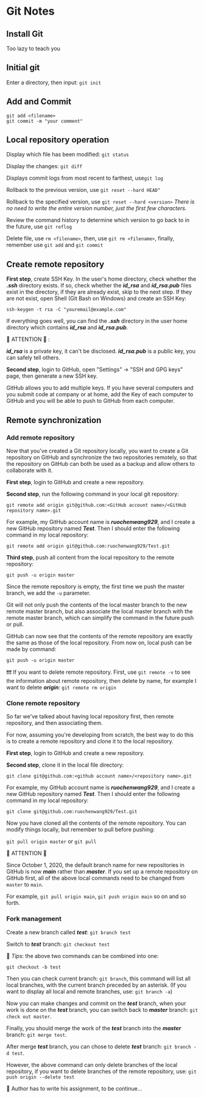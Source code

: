 # Git Notes

## Install Git

Too lazy to teach you

## Initial git

Enter a directory, then input: `git init`

## Add and Commit

`git add <filename>`  
`git commit -m "your comment"`

## Local repository operation

Display which file has been modified: `git status`

Display the changes: `git diff`

Displays commit logs from most recent to farthest, use`git log`

Rollback to the previous version, use `git reset --hard HEAD^`

Rollback to the specified version, use `git reset --hard
<version>` *There is no need to write the entire version number, just the first few characters.*

Review the command history to determine which version to go back to in the future, use `git reflog`

Delete file, use `rm <filename>`, then, use `git rm <filename>`, finally, remember use `git add` and `git commit`

## Create remote repository

**First step**, create SSH Key. In the user's home directory, check whether the ***.ssh*** directory exists. If so, check whether the ***id_rsa*** and ***id_rsa.pub*** files exist in the directory, if they are already exist, skip to the next step. If they are not exist, open Shell (Git Bash on Windows) and create an SSH Key:

`ssh-keygen -t rsa -C "youremail@example.com"`

If everything goes well, you can find the ***.ssh*** directory in the user home directory which contains ***id_rsa*** and ***id_rsa.pub***.

:blue_heart: ATTENTION :blue_heart: :

***id_rsa*** is a private key, it can't be disclosed. ***id_rsa.pub*** is a public key, you can safely tell others.

**Second step**, login to GitHub, open "Settings" -> "SSH and GPG keys" page, then generate a new SSH key.

GitHub allows you to add multiple keys. If you have several computers and you submit code at company or at home, add the Key of each computer to GitHub and you will be able to push to GitHub from each computer.

## Remote synchronization

### Add remote repository

Now that you've created a Git repository locally, you want to create a Git repository on GitHub and synchronize the two repositories remotely, so that the repository on GitHub can both be used as a backup and allow others to collaborate with it.

**First step**, login to GitHub and create a new repository.

**Second step**, run the following command in your local git repository:

`git remote add origin git@github.com:<GitHub account name>/<GitHub repository name>.git`

For example, my GitHub account name is ***ruochenwang929***, and I create a new GitHub repository named ***Test***. Then I should enter the following command in my local repository:

`git remote add origin git@github.com:ruochenwang929/Test.git`

**Third step**, push all content from the local repository to the remote repository:

`git push -u origin master`

Since the remote repository is empty, the first time we push the master branch, we add the `-u` parameter.

Git will not only push the contents of the local master branch to the new remote master branch, but also associate the local master branch with the remote master branch, which can simplify the command in the future push or pull.

GitHub can now see that the contents of the remote repository are exactly the same as those of the local repository. From now on, local push can be made by command:

`git push -u origin master`

:exclamation::exclamation::exclamation: If you want to delete remote repository. First, use `git remote -v` to see the information about remote repository, then delete by name, for example I want to delete ***origin***: `git remote rm origin`

### Clone remote repository

So far we've talked about having local repository first, then remote repository, and then associating them.

For now, assuming you're developing from scratch, the best way to do this is to create a remote repository and clone it to the local repository.

**First step**, login to GitHub and create a new repository.

**Second step**, clone it in the local file directory:

`git clone git@github.com:<github account name>/<repository name>.git`

For example, my GitHub account name is ***ruochenwang929***, and I create a new GitHub repository named ***Test***. Then I should enter the following command in my local repository:

`git clone git@github.com:ruochenwang929/Test.git`

Now you have cloned all the contents of the remote repository. You can modify things locally, but remember to pull before pushing:

`git pull origin master` or `git pull`

:purple_heart: ATTENTION :purple_heart:

Since October 1, 2020, the default branch name for new repositories in GitHub is now ***main*** rather than ***master***. If you set up a remote repository on GitHub first, all of the above local commands need to be changed from `master` to `main`.

For example, `git pull origin main`, `git push origin main` so on and so forth.

### Fork management

Create a new branch called ***test***: `git branch test`

Switch to ***test*** branch: `git checkout test`

:bell: *Tips*: the above two commands can be combined into one:

`git checkout -b test`

Then you can check current branch: `git branch`, this command will list all local branches, with the current branch preceded by an asterisk. (If you want to display all local and remote branches, use: `git branch -a`)

Now you can make changes and commit on the ***test*** branch, when your work is done on the ***test*** branch, you can switch back to ***master*** branch: `git check out master`.

Finally, you should merge the work of the ***test*** branch into the ***master*** branch: `git merge test`.

After merge ***test*** branch, you can chose to delete ***test*** branch: `git branch -d test`.

However, the above command can only delete branches of the local repository, if you want to delete branches of the remote repository, use: `git push origin --delete test`

:poop: Author has to write his assignment, to be continue...
